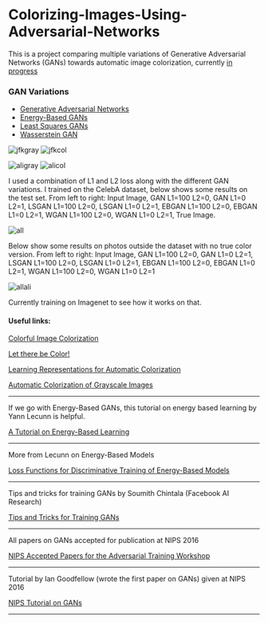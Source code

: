 # Colorizing-Images-Using-Adversarial-Networks
This is a project comparing multiple variations of Generative Adversarial Networks (GANs)
towards automatic image colorization, currently [in progress](http://irvlab.dl.umn.edu/projects/adversarial-image-colorization)

### GAN Variations
* [Generative Adversarial Networks](https://arxiv.org/pdf/1406.2661v1.pdf)
* [Energy-Based GANs](https://arxiv.org/pdf/1609.03126v3.pdf)
* [Least Squares GANs](https://arxiv.org/pdf/1611.04076v2.pdf)
* [Wasserstein GAN](https://arxiv.org/pdf/1701.07875.pdf)

![jfkgray](http://i.imgur.com/0syARFb.png)
![jfkcol](http://i.imgur.com/LJ9Kkfk.png)

![aligray](http://i.imgur.com/7bjJt0n.png)
![alicol](http://i.imgur.com/7PaEtUd.png)

I used a combination of L1 and L2 loss along with the different GAN variations. I trained on the CelebA dataset, below shows some
results on the test set. From left to right: Input Image, GAN L1=100 L2=0, GAN L1=0 L2=1, LSGAN L1=100 L2=0, LSGAN L1=0 L2=1, EBGAN L1=100 L2=0,
EBGAN L1=0 L2=1, WGAN L1=100 L2=0, WGAN L1=0 L2=1, True Image.

![all](http://i.imgur.com/zXZr5iw.jpg)

Below show some results on photos outside the dataset with no true color version. From left to right: Input Image, GAN L1=100 L2=0, GAN L1=0 L2=1,
LSGAN L1=100 L2=0, LSGAN L1=0 L2=1, EBGAN L1=100 L2=0, EBGAN L1=0 L2=1, WGAN L1=100 L2=0, WGAN L1=0 L2=1

![allali](http://i.imgur.com/zhD5gsn.png)

Currently training on Imagenet to see how it works on that.


#### Useful links:

[Colorful Image Colorization](https://arxiv.org/pdf/1603.08511.pdf)

[Let there be Color!](http://hi.cs.waseda.ac.jp/~/projects/colorization/data/colorization_sig2016.pdf)

[Learning Representations for Automatic Colorization](https://arxiv.org/pdf/1603.06668v1.pdf)

[Automatic Colorization of Grayscale Images](http://cs229.stanford.edu/proj2013/KabirzadehSousaBlaes-AutomaticColorizationOfGrayscaleImages.pdf)

___


If we go with Energy-Based GANs, this tutorial on energy based learning by Yann Lecunn is helpful.

[A Tutorial on Energy-Based Learning](http://yann.lecun.com/exdb/publis/pdf/lecun-06.pdf)
___

More from Lecunn on Energy-Based Models

[Loss Functions for Discriminative Training of Energy-Based Models](http://yann.lecun.com/exdb/publis/pdf/lecun-huang-05.pdf)
___

Tips and tricks for training GANs by Soumith Chintala (Facebook AI Research)

[Tips and Tricks for Training GANs](https://github.com/soumith/ganhacks)
___

All papers on GANs accepted for publication at NIPS 2016

[NIPS Accepted Papers for the Adversarial Training Workshop](https://sites.google.com/site/nips2016adversarial/home/accepted-papers)
___

Tutorial by Ian Goodfellow (wrote the first paper on GANs) given at NIPS 2016

[NIPS Tutorial on GANs](https://arxiv.org/pdf/1701.00160v3.pdf)
___

